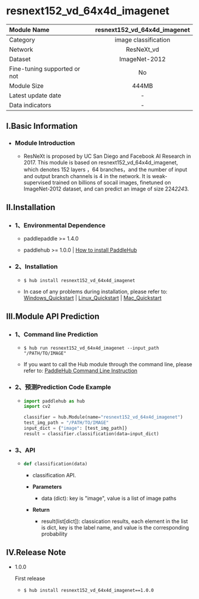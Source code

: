 # resnext152_vd_64x4d_imagenet

|Module Name|resnext152_vd_64x4d_imagenet|
| :--- | :---: |
|Category|image classification|
|Network|ResNeXt_vd|
|Dataset|ImageNet-2012|
|Fine-tuning supported or not|No|
|Module Size|444MB|
|Latest update date|-|
|Data indicators|-|


## I.Basic Information



- ### Module Introduction

  - ResNeXt is proposed by UC San Diego and Facebook AI Research in 2017. This module is based on resnext152_vd_64x4d_imagenet, which denotes 152 layers ，64 branches，and the number of input and output branch channels is 4 in the network. It is weak-supervised trained on billions of socail images, finetuned on ImageNet-2012 dataset, and can predict an image of size 224*224*3.


## II.Installation

- ### 1、Environmental Dependence  

  - paddlepaddle >= 1.4.0  

  - paddlehub >= 1.0.0  | [How to install PaddleHub]()


- ### 2、Installation

  - ```shell
    $ hub install resnext152_vd_64x4d_imagenet
    ```
  - In case of any problems during installation, please refer to: [Windows_Quickstart]() | [Linux_Quickstart]() | [Mac_Quickstart]()

## III.Module API Prediction

- ### 1、Command line Prediction

  - ```shell
    $ hub run resnext152_vd_64x4d_imagenet --input_path "/PATH/TO/IMAGE"
    ```
  - If you want to call the Hub module through the command line, please refer to: [PaddleHub Command Line Instruction](../../../../docs/docs_ch/tutorial/cmd_usage.rst)

- ### 2、预测Prediction Code Example

  - ```python
    import paddlehub as hub
    import cv2

    classifier = hub.Module(name="resnext152_vd_64x4d_imagenet")
    test_img_path = "/PATH/TO/IMAGE"
    input_dict = {"image": [test_img_path]}
    result = classifier.classification(data=input_dict)
    ```

- ### 3、API

  - ```python
    def classification(data)
    ```
    - classification API.
    - **Parameters**
      - data (dict): key is "image", value is a list of image paths

    - **Return**
      - result(list[dict]): classication results, each element in the list is dict, key is the label name, and value is the corresponding probability





## IV.Release Note

* 1.0.0

  First release

  - ```shell
    $ hub install resnext152_vd_64x4d_imagenet==1.0.0
    ```
